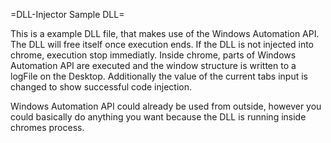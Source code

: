 =DLL-Injector Sample DLL=

This is a example DLL file, that makes use of the Windows Automation API.
The DLL will free itself once execution ends. If the DLL is not injected into chrome, execution stop immediatly.
Inside chrome, parts of Windows Automation API are executed and the window structure is written to a logFile on the Desktop.
Additionally the value of the current tabs input is changed to show successful code injection.

Windows Automation API could already be used from outside, however you could basically do anything you want because the 
DLL is running inside chromes process.
